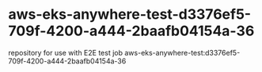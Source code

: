 # aws-eks-anywhere-test-d3376ef5-709f-4200-a444-2baafb04154a-36
repository for use with E2E test job aws-eks-anywhere-test:d3376ef5-709f-4200-a444-2baafb04154a-36
